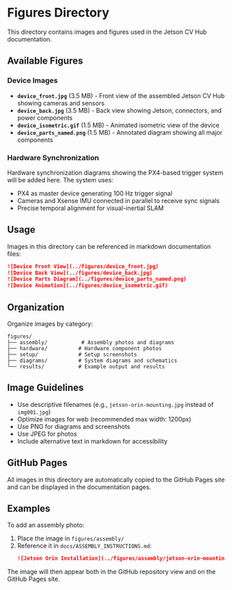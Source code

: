 # Figures Directory

This directory contains images and figures used in the Jetson CV Hub documentation.

## Available Figures

### Device Images

- **`device_front.jpg`** (3.5 MB) - Front view of the assembled Jetson CV Hub showing cameras and sensors
- **`device_back.jpg`** (3.5 MB) - Back view showing Jetson, connectors, and power components
- **`device_isometric.gif`** (1.5 MB) - Animated isometric view of the device
- **`device_parts_named.png`** (1.5 MB) - Annotated diagram showing all major components

### Hardware Synchronization

Hardware synchronization diagrams showing the PX4-based trigger system will be added here. The system uses:
- PX4 as master device generating 100 Hz trigger signal
- Cameras and Xsense IMU connected in parallel to receive sync signals
- Precise temporal alignment for visual-inertial SLAM

## Usage

Images in this directory can be referenced in markdown documentation files:

```markdown
![Device Front View](../figures/device_front.jpg)
![Device Back View](../figures/device_back.jpg)
![Device Parts Diagram](../figures/device_parts_named.png)
![Device Animation](../figures/device_isometric.gif)
```

## Organization

Organize images by category:

```
figures/
├── assembly/           # Assembly photos and diagrams
├── hardware/          # Hardware component photos
├── setup/             # Setup screenshots
├── diagrams/          # System diagrams and schematics
└── results/           # Example output and results
```

## Image Guidelines

- Use descriptive filenames (e.g., `jetson-orin-mounting.jpg` instead of `img001.jpg`)
- Optimize images for web (recommended max width: 1200px)
- Use PNG for diagrams and screenshots
- Use JPEG for photos
- Include alternative text in markdown for accessibility

## GitHub Pages

All images in this directory are automatically copied to the GitHub Pages site and can be displayed in the documentation pages.

## Examples

To add an assembly photo:
1. Place the image in `figures/assembly/`
2. Reference it in `docs/ASSEMBLY_INSTRUCTIONS.md`:
   ```markdown
   ![Jetson Orin Installation](../figures/assembly/jetson-orin-mounting.jpg)
   ```

The image will then appear both in the GitHub repository view and on the GitHub Pages site.

